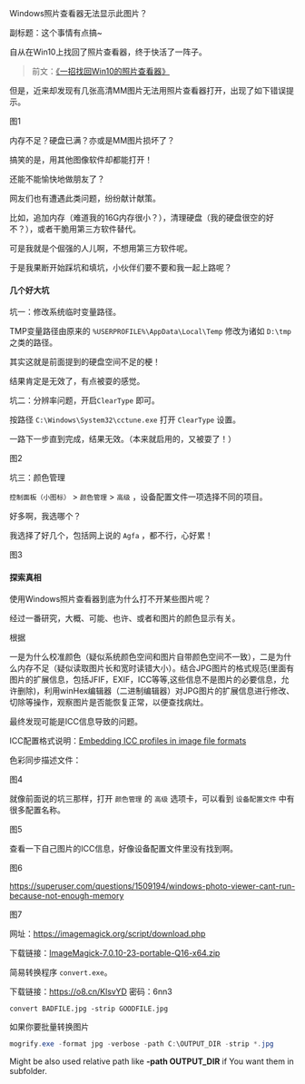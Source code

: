Windows照片查看器无法显示此图片？

副标题：这个事情有点搞~



自从在Win10上找回了照片查看器，终于快活了一阵子。

>  前文：[《一招找回Win10的照片查看器》](https://www.sysadm.cc/index.php/xitongyunwei/15-win10-photo-viewer)

但是，近来却发现有几张高清MM图片无法用照片查看器打开，出现了如下错误提示。

图1

内存不足？硬盘已满？亦或是MM图片损坏了？

搞笑的是，用其他图像软件却都能打开！

还能不能愉快地做朋友了？



网友们也有遭遇此类问题，纷纷献计献策。

比如，追加内存（难道我的16G内存很小？），清理硬盘（我的硬盘很空的好不？），或者干脆用第三方软件替代。

可是我就是个倔强的人儿啊，不想用第三方软件呢。

于是我果断开始踩坑和填坑，小伙伴们要不要和我一起上路呢？



#### 几个好大坑

坑一：修改系统临时变量路径。

TMP变量路径由原来的 `%USERPROFILE%\AppData\Local\Temp` 修改为诸如 `D:\tmp` 之类的路径。

其实这就是前面提到的硬盘空间不足的梗！

结果肯定是无效了，有点被耍的感觉。



坑二：分辨率问题，开启`ClearType` 即可。

按路径 `C:\Windows\System32\cctune.exe` 打开 `ClearType` 设置。

一路下一步直到完成，结果无效。（本来就启用的，又被耍了！）

图2



坑三：颜色管理

`控制面板（小图标）` > `颜色管理` > `高级` ，设备配置文件一项选择不同的项目。

好多啊，我选哪个？

我选择了好几个，包括网上说的 `Agfa` ，都不行，心好累！

图3



#### 探索真相

使用Windows照片查看器到底为什么打不开某些图片呢？

经过一番研究，大概、可能、也许、或者和图片的颜色显示有关。

根据

一是为什么校准颜色（疑似系统颜色空间和图片自带颜色空间不一致），二是为什么内存不足（疑似读取图片长和宽时读错大小）。结合JPG图片的格式规范(里面有图片的扩展信息，包括JFIF，EXIF，ICC等等,这些信息不是图片的必要信息，允许删除)，利用winHex编辑器（二进制编辑器）对JPG图片的扩展信息进行修改、切除等操作，观察图片是否能恢复正常，以便查找病灶。



最终发现可能是ICC信息导致的问题。

ICC配置格式说明：[Embedding ICC profiles in image file formats](http://www.color.org/profile_embedding.xalter)

色彩同步描述文件：

图4



就像前面说的坑三那样，打开 `颜色管理` 的 `高级` 选项卡，可以看到 `设备配置文件` 中有很多配置名称。

图5



查看一下自己图片的ICC信息，好像设备配置文件里没有找到啊。

图6



https://superuser.com/questions/1509194/windows-photo-viewer-cant-run-because-not-enough-memory



图7

网址：https://imagemagick.org/script/download.php

下载链接：[ImageMagick-7.0.10-23-portable-Q16-x64.zip](https://imagemagick.org/download/binaries/ImageMagick-7.0.10-23-portable-Q16-x64.zip)

简易转换程序 `convert.exe`。

下载链接：https://o8.cn/KlsvYD 密码：6nn3

```shell
convert BADFILE.jpg -strip GOODFILE.jpg
```



如果你要批量转换图片

```powershell
mogrify.exe -format jpg -verbose -path C:\OUTPUT_DIR -strip *.jpg
```

Might be also used relative path like **-path OUTPUT_DIR** if You want them in subfolder.





